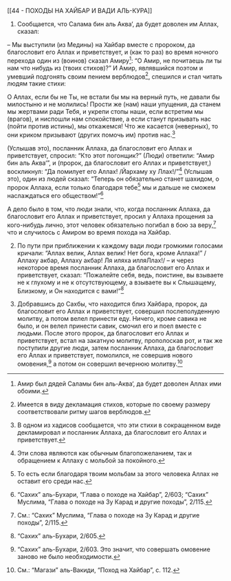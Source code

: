 [[44 - ПОХОДЫ НА ХАЙБАР И ВАДИ АЛЬ-КУРА]]

1. Сообщается, что Салама бин аль Аква‘, да будет доволен им Аллах, сказал:

– Мы выступили (из Медины) на Хайбар вместе с пророком, да благословит его Аллах и приветствует, и (как то раз) во время ночного перехода один из (воинов) сказал Амиру[^1]: “О Амир, не почитаешь ли ты нам что нибудь из (твоих стихов)?” И Амир, являвшийся поэтом и умевший подгонять своим пением верблюдов[^2], спешился и стал читать людям такие стихи:

О Аллах, если бы не Ты, не встали бы мы на верный путь,
не давали бы милостыню и не молились!
Прости же (нам) наши упущения, да станем мы жертвами ради Тебя,
и укрепи стопы наши, если встретим мы (врагов),
и ниспошли нам спокойствие,
а если станут призывать нас (пойти против истины), мы откажемся!
Что же касается (неверных), то они криком призывают
(других помочь им) против нас.[^3]

(Услышав это), посланник Аллаха, да благословит его Аллах и приветствует, спросил: “Кто этот погонщик?” (Люди) ответили: “Амир бин аль Аква‘”, и (пророк, да благословит его Аллах и приветствует,) воскликнул: “Да помилует его Аллах! /Йархаму ху Ллах!/”[^4] (Услышав это), один из людей сказал: “Теперь он обязательно станет шахидом, о пророк Аллаха, если только благодаря тебе[^5] мы и дальше не сможем наслаждаться его обществом!”[^6]

А дело было в том, что люди знали, что, когда посланник Аллаха, да благословит его Аллах и приветствует, просил у Аллаха прощения за кого-нибудь лично, этот человек обязательно погибал в бою за веру,[^7] что и случилось с Амиром во время похода на Хайбар.

2. По пути при приближении к каждому вади люди громкими голосами кричали: “Аллах велик, Аллах велик! Нет бога, кроме Аллаха!” /Аллаху акбар, Аллаху акбар! Ля иляха илляЛлах!/ – и через некоторое время посланник Аллаха, да благословит его Аллах и приветствует, сказал: “Пожалейте себя, ведь, поистине, вы взываете не к глухому и не к отсутствующему, а взываете вы к Слышащему, Близкому, и Он находится с вами!”[^8]

3. Добравшись до Сахбы, что находится близ Хайбара, пророк, да благословит его Аллах и приветствует, совершил послеполуденную молитву, а потом велел принести еду. Ничего, кроме савика не было, и он велел принести савик, смочил его и поел вместе с людьми. После этого пророк, да благословит его Аллах и приветствует, встал на закатную молитву, прополоскав рот, и так же поступили другие люди, затем посланник Аллаха, да благословит его Аллах и приветствует, помолился, не совершив нового омовения,[^9] а потом он совершил вечернюю молитву.[^10]

[^1]: Амир был дядей Саламы бин аль-Аква‘, да будет доволен Аллах ими обоими.

[^2]: Имеется в виду декламация стихов, которые по своему размеру соответствовали ритму шагов верблюдов.

[^3]: В одном из хадисов сообщается, что эти стихи в сокращенном виде декламировал и посланник Аллаха, да благословит его Аллах и приветствует.

[^4]: Эти слова являются как обычным благопожеланием, так и обращением к Аллаху с мольбой за покойного.

[^5]: То есть если благодаря твоим мольбам за этого человека Аллах не оставит его среди нас.

[^6]: “Сахих” аль-Бухари, “Глава о походе на Хайбар”, 2/603; “Сахих” Муслима, “Глава о походе на Зу Карад и другие походы”, 2/115.

[^7]: См.: “Сахих” Муслима, “Глава о походе на Зу Карад и другие походы”, 2/115.

[^8]: “Сахих” аль-Бухари, 2/605.

[^9]: “Сахих” аль-Бухари, 2/603. Это значит, что совершать омовение заново не было необходимости.

[^10]: См.: “Магази” аль-Вакиди, “Поход на Хайбар”, с. 112.

